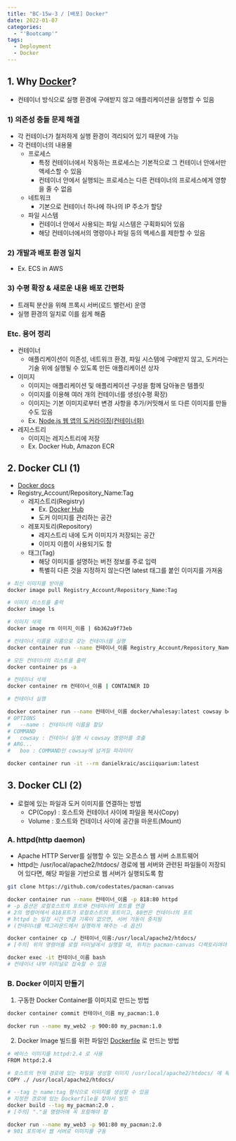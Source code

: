 ```yaml
---
title: "BC-15w-3 / [배포] Docker"
date: 2022-01-07
categories:
  - "'Bootcamp'"
tags:
  - Deployment
  - Docker
---
```


## 1. Why [Docker](https://docs.docker.com/desktop/mac/install/)?

- 컨테이너 방식으로 실행 환경에 구애받지 않고 애플리케이션을 실행할 수 있음

### 1) 의존성 충돌 문제 해결

- 각 컨테이너가 철저하게 실행 환경이 격리되어 있기 때문에 가능
- 각 컨테이너의 내용물
  - 프로세스
    - 특정 컨테이너에서 작동하는 프로세스는 기본적으로 그 컨테이너 안에서만 액세스할 수 있음
    - 컨테이너 안에서 실행되는 프로세스는 다른 컨테이너의 프로세스에게 영향을 줄 수 없음
  - 네트워크
    - 기본으로 컨테이너 하나에 하나의 IP 주소가 할당
  - 파일 시스템
    - 컨테이너 안에서 사용되는 파일 시스템은 구획화되어 있음
    - 해당 컨테이너에서의 명령이나 파일 등의 액세스를 제한할 수 있음

### 2) 개발과 배포 환경 일치

- Ex. ECS in AWS

### 3) 수평 확장 & 새로운 내용 배포 간편화

- 트래픽 분산을 위해 프록시 서버(로드 밸런서) 운영
- 실행 환경의 일치로 이를 쉽게 해줌

### Etc. 용어 정리

- 컨테이너
  - 애플리케이션이 의존성, 네트워크 환경, 파일 시스템에 구애받지 않고, 도커라는 기술 위에 실행될 수 있도록 만든 애플리케이션 상자
- 이미지
  - 이미지는 애플리케이션 및 애플리케이션 구성을 함께 담아놓은 템플릿
  - 이미지를 이용해 여러 개의 컨테이너를 생성(수평 확장)
  - 이미지는 기본 이미지로부터 변경 사항을 추가/커밋해서 또 다른 이미지를 만들 수도 있음
  - Ex. [Node.js 웹 앱의 도커라이징(컨테이너화)](https://nodejs.org/ko/docs/guides/nodejs-docker-webapp/)
- 레지스트리
  - 이미지는 레지스트리에 저장
  - Ex. Docker Hub, Amazon ECR

## 2. Docker CLI (1)

- [Docker docs](https://docs.docker.com/engine/reference/commandline/container_run/)
- Registry_Account/Repository_Name:Tag
  - 레지스트리(Registry)
    - Ex. [Docker Hub](https://hub.docker.com/)
    - 도커 이미지를 관리하는 공간
  - 레포지토리(Repository)
    - 레지스트리 내에 도커 이미지가 저장되는 공간
    - 이미지 이름이 사용되기도 함
  - 태그(Tag)
    - 해당 이미지를 설명하는 버전 정보를 주로 입력
    - 특별히 다른 것을 지정하지 않는다면 latest 태그를 붙인 이미지를 가져옴

```bash
# 최신 이미지를 받아옴
docker image pull Registry_Account/Repository_Name:Tag

# 이미지 리스트를 출력
docker image ls

# 이미지 삭제
docker image rm 이미지_이름 | 6b362a9f73eb

# 컨테이너_이름을 이름으로 갖는 컨테이너를 실행
docker container run --name 컨테이너_이름 Registry_Account/Repository_Name:Tag

# 모든 컨테이너의 리스트를 출력
docker container ps -a

# 컨테이너 삭제
docker container rm 컨테이너_이름 | CONTAINER ID
```

```bash
# 컨테이너 실행

docker container run --name 컨테이너_이름 docker/whalesay:latest cowsay boo
# OPTIONS
#   --name : 컨테이너의 이름을 할당
# COMMAND
#   cowsay : 컨테이너 실행 시 cowsay 명령어를 호출
# ARG...
#   boo : COMMAND인 cowsay에 넘겨질 파라미터

docker container run -it --rm danielkraic/asciiquarium:latest
```

## 3. Docker CLI (2)

- 로컬에 있는 파일과 도커 이미지를 연결하는 방법
  - CP(Copy) : 호스트와 컨테이너 사이에 파일을 복사(Copy)
  - Volume : 호스트와 컨테이너 사이에 공간을 마운트(Mount)

### A. httpd(http daemon)

- Apache HTTP Server를 실행할 수 있는 오픈소스 웹 서버 소프트웨어
- httpd는 /usr/local/apache2/htdocs/ 경로에 웹 서버와 관련된 파일들이 저장되어 있다면, 해당 파일을 기반으로 웹 서버가 실행되도록 함

```bash
git clone https://github.com/codestates/pacman-canvas

docker container run --name 컨테이너_이름 -p 818:80 httpd
# -p 옵션은 로컬호스트의 포트와 컨테이너의 포트를 연결
# 2의 명령어에서 818포트가 로컬호스트의 포트이고, 80번은 컨테이너의 포트
# httpd 는 일정 시간 연결 기록이 없으면, 서버 가동이 중지됨
# (컨테이너를 백그라운드에서 실행하게 해주는 -d 옵션)

docker container cp ./ 컨테이너_이름:/usr/local/apache2/htdocs/
# [주의] 위의 명령어를 로컬 터미널에서 실행할 때, 위치는 pacman-canvas 디렉토리여야 함

docker exec -it 컨테이너_이름 bash
# 컨테이너 내부 터미널로 접속할 수 있음
```

### B. Docker 이미지 만들기

1. 구동한 Docker Container를 이미지로 만드는 방법

```bash
docker container commit 컨테이너_이름 my_pacman:1.0

docker run --name my_web2 -p 900:80 my_pacman:1.0
```

2. Docker Image 빌드를 위한 파일인 [Dockerfile](https://docs.docker.com/engine/reference/builder/) 로 만드는 방법

```bash
# 베이스 이미지를 httpd:2.4 로 사용
FROM httpd:2.4

# 호스트의 현재 경로에 있는 파일을 생성할 이미지 /usr/local/apache2/htdocs/ 에 복사
COPY ./ /usr/local/apache2/htdocs/
```

```bash
# --tag 는 name:tag 형식으로 이미지를 생성할 수 있음
# 지정한 경로에 있는 Dockerfile을 찾아서 빌드
docker build --tag my_pacman:2.0 .
# [주의] "."을 명령어에 꼭 포함해야 함

docker run --name my_web3 -p 901:80 my_pacman:2.0
# 901 포트에서 웹 서버로 이미지를 구동
```
